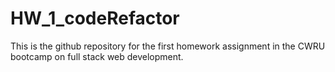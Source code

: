 # HW_1_codeRefactor

This is the github repository for the first homework assignment in the CWRU bootcamp on full stack web development. 
